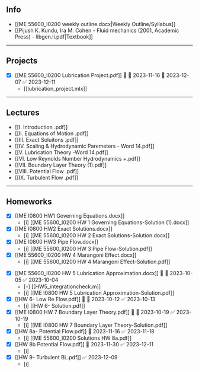 ## Info

- [[ME 55600_I0200 weekly outline.docx|Weekly Outline/Syllabus]]
- [[Pijush K. Kundu, Ira M. Cohen - Fluid mechanics (2001, Academic Press) - libgen.li.pdf|Textbook]]

---
## Projects
- [x] [[ME 55600_I0200 Lubrication Project.pdf]] 🔼 🛫 2023-11-16 📅 2023-12-07 ✅ 2023-12-11
	- [[lubrication_project.mlx]] 

---
## Lectures
+ [[I. Introduction .pdf]]
+ [[II. Equations of Motion .pdf]]
+ [[III. Exact Soluitons .pdf]]
+ [[IV. Scaling & Hydrodynamic Paremeters - Word 14.pdf]]
+ [[V. Lubrication Theory -Word 14.pdf]]
+ [[VI. Low Reynolds Number Hydrodynamics +.pdf]]
+ [[VII. Boundary Layer Theory (1).pdf]]
+ [[VIII. Potential Flow .pdf]]
+ [[IX. Turbulent Flow .pdf]]

---
## Homeworks
+ [x] [[ME I0800 HW1 Governing Equations.docx]]
	+ [i] [[ME 55600_I0200 HW 1 Governing Equations-Solution (1).docx]]
+ [x] [[ME I0800 HW2 Exact Solutions.docx]]
	+ [i] [[ME 55600_I0200 HW 2 Exact Solutions-Solution.docx]]
+ [x] [[ME I0800 HW3 Pipe Flow.docx]]
	+ [i] [[ME 55600_I0200 HW 3 Pipe Flow-Solution.pdf]]
+ [x] [[ME 55600_I0200 HW 4 Marangoni Effect.docx]]
	+ [i] [[ME 55600_I0200 HW 4 Marangoni Effect-Solution.pdf]] 
- [x] [[ME 55600_I0200 HW 5 Lubrication Approximation.docx]] 🔼 📅 2023-10-05 ✅ 2023-10-04
	+ [-] [[HW5_integrationcheck.m]]
	+ [i] [[ME I0800 HW 5 Lubrication Approximation-Solution.pdf]]
- [x] [[HW 6- Low Re Flow.pdf]] 🔽 📅 2023-10-12 ✅ 2023-10-13
	- [i] [[HW 6- Solution.pdf]]
- [x] [[ME I0800 HW 7 Boundary Layer Theory.pdf]] 🔼 📅 2023-10-19 ✅ 2023-10-19
	- [i] [[ME I0800 HW 7 Boundary Layer Theory-Solution.pdf]]
- [x] [[HW 8a- Potential Flow.pdf]] 📅 2023-11-16 ✅ 2023-11-18
	- [i] [[ME 55600_I0200 Solutions HW 8a.pdf]]
- [x] [[HW 8b Potential Flow.pdf]] 📅 2023-11-30 ✅ 2023-12-11
	- [i] 
- [x] [[HW 9- Turbulent BL.pdf]] ✅ 2023-12-09
	- [i] 

